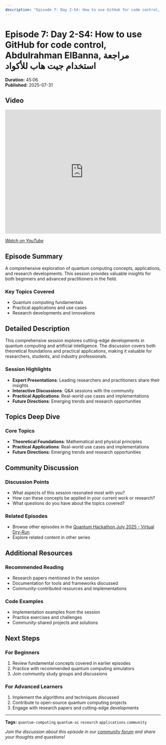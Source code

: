 ```yaml
---
description: "Episode 7: Day 2-S4: How to use GitHub for code control, Abdulrahman ElBanna, مراجعة استخدام جيت هاب للأكواد - Comprehensive exploration of quantum computing topics with expert insights and practical applications."
---
```


# Episode 7: Day 2-S4: How to use GitHub for code control, Abdulrahman ElBanna, مراجعة استخدام جيت هاب للأكواد

**Duration:** 45:06  
**Published:** 2025-07-31

## Video

<iframe width="100%" height="400" src="https://www.youtube.com/embed/mCecvh4K198" title="Day 2-S4: How to use GitHub for code control, Abdulrahman ElBanna, مراجعة استخدام جيت هاب للأكواد" frameborder="0" allow="accelerometer; autoplay; clipboard-write; encrypted-media; gyroscope; picture-in-picture" allowfullscreen></iframe>

*[Watch on YouTube](https://www.youtube.com/watch?v=mCecvh4K198)*

## Episode Summary

A comprehensive exploration of quantum computing concepts, applications, and research developments. This session provides valuable insights for both beginners and advanced practitioners in the field.

### Key Topics Covered
- Quantum computing fundamentals
- Practical applications and use cases
- Research developments and innovations

## Detailed Description

This comprehensive session explores cutting-edge developments in quantum computing and artificial intelligence. The discussion covers both theoretical foundations and practical applications, making it valuable for researchers, students, and industry professionals.

### Session Highlights

- **Expert Presentations**: Leading researchers and practitioners share their insights
- **Interactive Discussions**: Q&A sessions with the community
- **Practical Applications**: Real-world use cases and implementations
- **Future Directions**: Emerging trends and research opportunities

## Topics Deep Dive


### Core Topics
- **Theoretical Foundations**: Mathematical and physical principles
- **Practical Applications**: Real-world use cases and implementations
- **Future Directions**: Emerging trends and research opportunities


## Community Discussion

### Discussion Points
- What aspects of this session resonated most with you?
- How can these concepts be applied in your current work or research?
- What questions do you have about the topics covered?

### Related Episodes
- Browse other episodes in the [Quantum Hackathon July 2025 - Virtual Dry-Run](index.md)
- Explore related content in other series

## Additional Resources

### Recommended Reading
- Research papers mentioned in the session
- Documentation for tools and frameworks discussed
- Community-contributed resources and implementations

### Code Examples
- Implementation examples from the session
- Practice exercises and challenges
- Community-shared projects and solutions

## Next Steps

### For Beginners
1. Review fundamental concepts covered in earlier episodes
2. Practice with recommended quantum computing simulators
3. Join community study groups and discussions

### For Advanced Learners
1. Implement the algorithms and techniques discussed
2. Contribute to open-source quantum computing projects
3. Engage with research papers and cutting-edge developments

---

**Tags:** `quantum-computing` `quantum-ai` `research` `applications` `community`

*Join the discussion about this episode in our [community forum](https://github.com/yourusername/quantum-ai/discussions) and share your thoughts and questions!*
